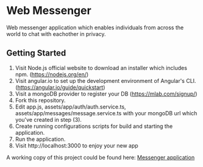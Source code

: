 # Web Messenger

Web messenger application which enables individuals from across the world to chat with eachother in privacy.

## Getting Started

1. Visit Node.js official website to download an installer which includes npm. (https://nodejs.org/en/)
2. Visit angular.io to set up the development environment of Angular's CLI. (https://angular.io/guide/quickstart)
3. Visit a mongoDB provider to register your DB (https://mlab.com/signup/)
4. Fork this repository.
5. Edit app.js, assets/app/auth/auth.service.ts, assets/app/messages/message.service.ts with your mongoDB url which you've created in step (3).
6. Create running configurations scripts for build and starting the application.
7. Run the application.
8. Visit http://localhost:3000 to enjoy your new app

A working copy of this project could be found here: <a href="http://messengerapp-env.t6f5q2462m.us-west-2.elasticbeanstalk.com">Messenger application</a></p>
